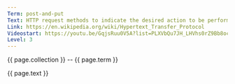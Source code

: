 ```yaml
---
Term: post-and-put
Text: HTTP request methods to indicate the desired action to be performed on the identified resource 
Link: https://en.wikipedia.org/wiki/Hypertext_Transfer_Protocol
Videostart: https://youtu.be/GqjsRuu0V5A?list=PLXVbQu7JH_LHVhs0rZ9Bb8ocyKlPljkaG&t=10m17s
Level: 3
---
```


{{ page.collection }} -- {{ page.term }}

   {{ page.text }}

